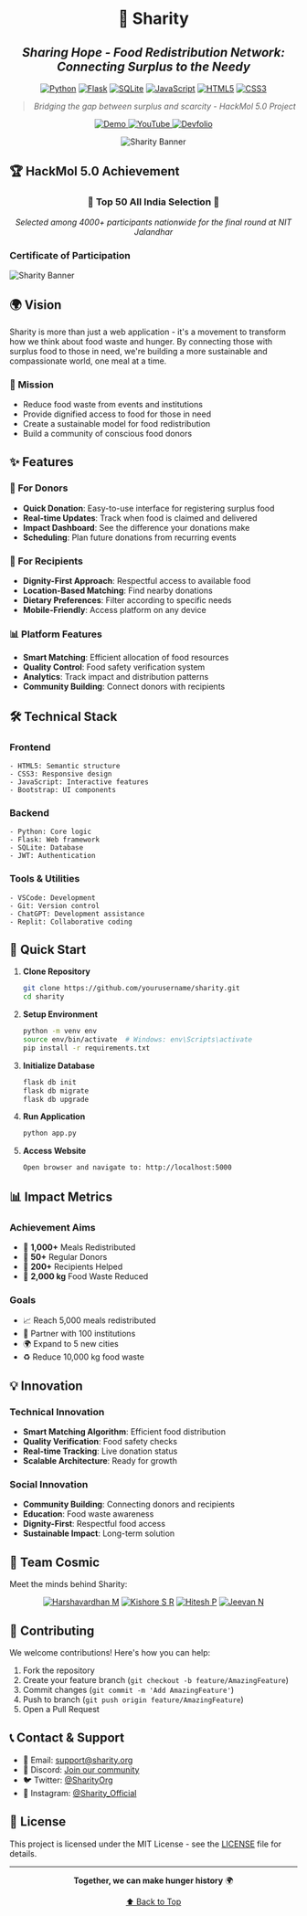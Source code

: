 <div align="center">

# 🌟 Sharity
## *Sharing Hope - Food Redistribution Network: Connecting Surplus to the Needy*

[![Python](https://img.shields.io/badge/Python-%233776AB.svg?style=for-the-badge&logo=python&logoColor=white)](/)
[![Flask](https://img.shields.io/badge/Flask-%23000.svg?style=for-the-badge&logo=flask&logoColor=white)](/)
[![SQLite](https://img.shields.io/badge/SQLite-%2307405e.svg?style=for-the-badge&logo=sqlite&logoColor=white)](/)
[![JavaScript](https://img.shields.io/badge/javascript%20-%23323330.svg?&style=for-the-badge&logo=javascript&logoColor=%23F7DF1E)](/)
[![HTML5](https://img.shields.io/badge/html5%20-%23E34F26.svg?&style=for-the-badge&logo=html5&logoColor=white)](/)
[![CSS3](https://img.shields.io/badge/CSS3-%231572B6.svg?style=for-the-badge&logo=css3&logoColor=white)](/)

> *Bridging the gap between surplus and scarcity - HackMol 5.0 Project*

<div align="center">
    <a href="YOUR_DEMO_LINK">
        <img src="https://img.shields.io/badge/View_Demo-4285F4?style=for-the-badge&logo=googlechrome&logoColor=white" alt="Demo" />
    </a>
    <a href="YOUR_YOUTUBE_LINK">
        <img src="https://img.shields.io/badge/Watch_Video-FF0000?style=for-the-badge&logo=youtube&logoColor=white" alt="YouTube" />
    </a>
    <a href="YOUR_DEVFOLIO_LINK">
        <img src="https://img.shields.io/badge/Devfolio-2962FF?style=for-the-badge&logo=devfolio&logoColor=white" alt="Devfolio" />
    </a>
</div>

![Sharity Banner](https://github.com/harshavardhan-md/assets_for_all_repos/blob/main/Sharity/Hackathon_Hackmol5.0.png?raw=true)

</div>

## 🏆 HackMol 5.0 Achievement

<div align="center">

### 🌟 **Top 50 All India Selection** 🌟
*Selected among 4000+ participants nationwide for the final round at NIT Jalandhar*

</div>

### Certificate of Participation
<!-- Add your certificate image here -->
![Sharity Banner](https://github.com/harshavardhan-md/assets_for_all_repos/blob/main/Sharity/Hackathon_Hackmol5.0.png?raw=true)


## 🌍 Vision

Sharity is more than just a web application - it's a movement to transform how we think about food waste and hunger. By connecting those with surplus food to those in need, we're building a more sustainable and compassionate world, one meal at a time.

### 🎯 Mission
- Reduce food waste from events and institutions
- Provide dignified access to food for those in need
- Create a sustainable model for food redistribution
- Build a community of conscious food donors

## ✨ Features

### 🎁 For Donors
- **Quick Donation**: Easy-to-use interface for registering surplus food
- **Real-time Updates**: Track when food is claimed and delivered
- **Impact Dashboard**: See the difference your donations make
- **Scheduling**: Plan future donations from recurring events

### 🤝 For Recipients
- **Dignity-First Approach**: Respectful access to available food
- **Location-Based Matching**: Find nearby donations
- **Dietary Preferences**: Filter according to specific needs
- **Mobile-Friendly**: Access platform on any device

### 📊 Platform Features
- **Smart Matching**: Efficient allocation of food resources
- **Quality Control**: Food safety verification system
- **Analytics**: Track impact and distribution patterns
- **Community Building**: Connect donors with recipients

## 🛠️ Technical Stack

### Frontend
```text
- HTML5: Semantic structure
- CSS3: Responsive design
- JavaScript: Interactive features
- Bootstrap: UI components
```

### Backend
```text
- Python: Core logic
- Flask: Web framework
- SQLite: Database
- JWT: Authentication
```

### Tools & Utilities
```text
- VSCode: Development
- Git: Version control
- ChatGPT: Development assistance
- Replit: Collaborative coding
```

## 🚀 Quick Start

1. **Clone Repository**
   ```bash
   git clone https://github.com/yourusername/sharity.git
   cd sharity
   ```

2. **Setup Environment**
   ```bash
   python -m venv env
   source env/bin/activate  # Windows: env\Scripts\activate
   pip install -r requirements.txt
   ```

3. **Initialize Database**
   ```bash
   flask db init
   flask db migrate
   flask db upgrade
   ```

4. **Run Application**
   ```bash
   python app.py
   ```

5. **Access Website**
   ```text
   Open browser and navigate to: http://localhost:5000
   ```

## 📊 Impact Metrics

### Achievement Aims
- 🍱 **1,000+** Meals Redistributed
- 🏢 **50+** Regular Donors
- 👥 **200+** Recipients Helped
- 🌱 **2,000 kg** Food Waste Reduced

### Goals
- 📈 Reach 5,000 meals redistributed
- 🤝 Partner with 100 institutions
- 🌍 Expand to 5 new cities
- ♻️ Reduce 10,000 kg food waste

## 💡 Innovation

### Technical Innovation
- **Smart Matching Algorithm**: Efficient food distribution
- **Quality Verification**: Food safety checks
- **Real-time Tracking**: Live donation status
- **Scalable Architecture**: Ready for growth

### Social Innovation
- **Community Building**: Connecting donors and recipients
- **Education**: Food waste awareness
- **Dignity-First**: Respectful food access
- **Sustainable Impact**: Long-term solution

## 👥 Team Cosmic

Meet the minds behind Sharity:

<div align="center">

[![Harshavardhan M](https://img.shields.io/badge/harshavardhan%20m-%230077B5.svg?style=for-the-badge&logo=linkedin&logoColor=white)](https://www.linkedin.com/in/harshavardhan-md/)
[![Kishore S R](https://img.shields.io/badge/kishore%20s%20r-%230077B5.svg?style=for-the-badge&logo=linkedin&logoColor=white)](https://www.linkedin.com/in/Kishore-SR)
[![Hitesh P](https://img.shields.io/badge/hitesh%20p-%230077B5.svg?style=for-the-badge&logo=linkedin&logoColor=white)](https://www.linkedin.com/in/hitesh-p-aa55662a3)
[![Jeevan N](https://img.shields.io/badge/jeevan%20n-%230077B5.svg?style=for-the-badge&logo=linkedin&logoColor=white)](https://www.linkedin.com/in/jeevan-n-39a5652a3)

</div>

## 🤝 Contributing

We welcome contributions! Here's how you can help:

1. Fork the repository
2. Create your feature branch (`git checkout -b feature/AmazingFeature`)
3. Commit changes (`git commit -m 'Add AmazingFeature'`)
4. Push to branch (`git push origin feature/AmazingFeature`)
5. Open a Pull Request

## 📞 Contact & Support

- 📧 Email: support@sharity.org
- 💬 Discord: [Join our community](#)
- 🐦 Twitter: [@SharityOrg](#)
- 📱 Instagram: [@Sharity_Official](#)

## 📄 License

This project is licensed under the MIT License - see the [LICENSE](LICENSE) file for details.

---

<div align="center">

**Together, we can make hunger history** 🌍

[⬆ Back to Top](#-sharity)

</div>
